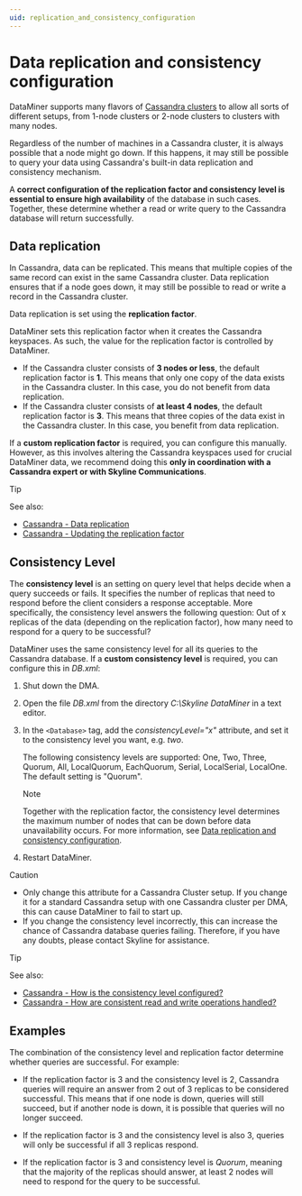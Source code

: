 ```yaml
---
uid: replication_and_consistency_configuration
---
```


# Data replication and consistency configuration

DataMiner supports many flavors of [Cassandra clusters](xref:Migrating_the_general_database_to_a_DMS_Cassandra_cluster) to allow all sorts of different setups, from 1-node clusters or 2-node clusters to clusters with many nodes.

Regardless of the number of machines in a Cassandra cluster, it is always possible that a node might go down. If this happens, it may still be possible to query your data using Cassandra's built-in data replication and consistency mechanism.

A **correct configuration of the replication factor and consistency level is essential to ensure high availability** of the database in such cases. Together, these determine whether a read or write query to the Cassandra database will return successfully.

## Data replication

In Cassandra, data can be replicated. This means that multiple copies of the same record can exist in the same Cassandra cluster. Data replication ensures that if a node goes down, it may still be possible to read or write a record in the Cassandra cluster.

Data replication is set using the **replication factor**.

DataMiner sets this replication factor when it creates the Cassandra keyspaces. As such, the value for the replication factor is controlled by DataMiner.

- If the Cassandra cluster consists of **3 nodes or less**, the default replication factor is **1**. This means that only one copy of the data exists in the Cassandra cluster. In this case, you do not benefit from data replication.
- If the Cassandra cluster consists of **at least 4 nodes**, the default replication factor is **3**. This means that three copies of the data exist in the Cassandra cluster. In this case, you benefit from data replication.

If a **custom replication factor** is required, you can configure this manually. However, as this involves altering the Cassandra keyspaces used for crucial DataMiner data, we recommend doing this **only in coordination with a Cassandra expert or with Skyline Communications**.

> [!TIP]
> See also:
>
> - [Cassandra - Data replication](https://docs.datastax.com/en/cassandra-oss/3.x/cassandra/architecture/archDataDistributeReplication.html)
> - [Cassandra - Updating the replication factor](https://docs.datastax.com/en/cql-oss/3.3/cql/cql_using/useUpdateKeyspaceRF.html)

## Consistency Level

The **consistency level** is an setting on query level that helps decide when a query succeeds or fails. It specifies the number of replicas that need to respond before the client considers a response acceptable. More specifically, the consistency level answers the following question: Out of x replicas of the data (depending on the replication factor), how many need to respond for a query to be successful?

DataMiner uses the same consistency level for all its queries to the Cassandra database. If a **custom consistency level** is required, you can configure this in *DB.xml*:

1. Shut down the DMA.

1. Open the file *DB.xml* from the directory *C:\\Skyline DataMiner* in a text editor.

1. In the `<Database>` tag, add the *consistencyLevel="x"* attribute, and set it to the consistency level you want, e.g. *two*.

   The following consistency levels are supported: One, Two, Three, Quorum, All, LocalQuorum, EachQuorum, Serial, LocalSerial, LocalOne. The default setting is "Quorum".

   > [!NOTE]
   > Together with the replication factor, the consistency level determines the maximum number of nodes that can be down before data unavailability occurs. For more information, see [Data replication and consistency configuration](xref:replication_and_consistency_configuration).

1. Restart DataMiner.

> [!CAUTION]
>
> - Only change this attribute for a Cassandra Cluster setup. If you change it for a standard Cassandra setup with one Cassandra cluster per DMA, this can cause DataMiner to fail to start up.
> - If you change the consistency level incorrectly, this can increase the chance of Cassandra database queries failing. Therefore, if you have any doubts, please contact Skyline for assistance.

> [!TIP]
> See also:
>
> - [Cassandra - How is the consistency level configured?](https://docs.datastax.com/en/cassandra-oss/3.x/cassandra/dml/dmlConfigConsistency.html)
> - [Cassandra - How are consistent read and write operations handled?](https://docs.datastax.com/en/cassandra-oss/3.x/cassandra/dml/dmlAboutDataConsistency.html)

## Examples

The combination of the consistency level and replication factor determine whether queries are successful. For example:

- If the replication factor is 3 and the consistency level is 2, Cassandra queries will require an answer from 2 out of 3 replicas to be considered successful. This means that if one node is down, queries will still succeed, but if another node is down, it is possible that queries will no longer succeed.

- If the replication factor is 3 and the consistency level is also 3, queries will only be successful if all 3 replicas respond.

- If the replication factor is 3 and consistency level is *Quorum*, meaning that the majority of the replicas should answer, at least 2 nodes will need to respond for the query to be successful.
